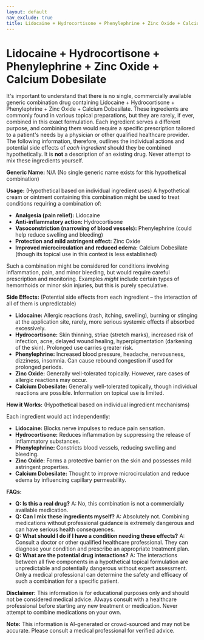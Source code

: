 ```yaml
---
layout: default
nav_exclude: true
title: Lidocaine + Hydrocortisone + Phenylephrine + Zinc Oxide + Calcium Dobesilate
---
```


# Lidocaine + Hydrocortisone + Phenylephrine + Zinc Oxide + Calcium Dobesilate

It's important to understand that there is no single, commercially available generic combination drug containing Lidocaine + Hydrocortisone + Phenylephrine + Zinc Oxide + Calcium Dobesilate.  These ingredients are commonly found in various topical preparations, but they are rarely, if ever, combined in this exact formulation.  Each ingredient serves a different purpose, and combining them would require a specific prescription tailored to a patient's needs by a physician or other qualified healthcare provider.  The following information, therefore, outlines the individual actions and potential side effects of *each ingredient* should they be combined hypothetically. It is **not** a description of an existing drug.  Never attempt to mix these ingredients yourself.

**Generic Name:**  N/A (No single generic name exists for this hypothetical combination)

**Usage:** (Hypothetical based on individual ingredient uses)  A hypothetical cream or ointment containing this combination might be used to treat conditions requiring a combination of:

* **Analgesia (pain relief):** Lidocaine
* **Anti-inflammatory action:** Hydrocortisone
* **Vasoconstriction (narrowing of blood vessels):** Phenylephrine (could help reduce swelling and bleeding)
* **Protection and mild astringent effect:** Zinc Oxide
* **Improved microcirculation and reduced edema:** Calcium Dobesilate (though its topical use in this context is less established)

Such a combination might be considered for conditions involving inflammation, pain, and minor bleeding, but would require careful prescription and monitoring. Examples *might* include certain types of hemorrhoids or minor skin injuries, but this is purely speculative.


**Side Effects:** (Potential side effects from each ingredient – the interaction of all of them is unpredictable)

* **Lidocaine:** Allergic reactions (rash, itching, swelling), burning or stinging at the application site, rarely, more serious systemic effects if absorbed excessively.
* **Hydrocortisone:** Skin thinning, striae (stretch marks), increased risk of infection, acne,  delayed wound healing, hyperpigmentation (darkening of the skin).  Prolonged use carries greater risk.
* **Phenylephrine:** Increased blood pressure, headache, nervousness, dizziness, insomnia.  Can cause rebound congestion if used for prolonged periods.
* **Zinc Oxide:** Generally well-tolerated topically. However, rare cases of allergic reactions may occur.
* **Calcium Dobesilate:**  Generally well-tolerated topically, though individual reactions are possible. Information on topical use is limited.


**How it Works:** (Hypothetical based on individual ingredient mechanisms)

Each ingredient would act independently:

* **Lidocaine:** Blocks nerve impulses to reduce pain sensation.
* **Hydrocortisone:** Reduces inflammation by suppressing the release of inflammatory substances.
* **Phenylephrine:**  Constricts blood vessels, reducing swelling and bleeding.
* **Zinc Oxide:** Forms a protective barrier on the skin and possesses mild astringent properties.
* **Calcium Dobesilate:** Thought to improve microcirculation and reduce edema by influencing capillary permeability.


**FAQs:**

* **Q: Is this a real drug?** A: No, this combination is not a commercially available medication.
* **Q: Can I mix these ingredients myself?** A: Absolutely not. Combining medications without professional guidance is extremely dangerous and can have serious health consequences.
* **Q: What should I do if I have a condition needing these effects?** A: Consult a doctor or other qualified healthcare professional. They can diagnose your condition and prescribe an appropriate treatment plan.
* **Q: What are the potential drug interactions?** A: The interactions between all five components in a hypothetical topical formulation are unpredictable and potentially dangerous without expert assessment.  Only a medical professional can determine the safety and efficacy of such a combination for a specific patient.


**Disclaimer:**  This information is for educational purposes only and should not be considered medical advice. Always consult with a healthcare professional before starting any new treatment or medication.  Never attempt to combine medications on your own.


**Note:** This information is AI-generated or crowd-sourced and may not be accurate. Please consult a medical professional for verified advice.